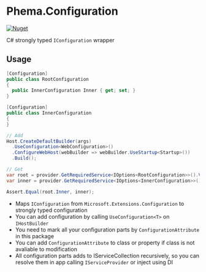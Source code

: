 # Phema.Configuration

[![Nuget](https://img.shields.io/nuget/v/Phema.Configuration.svg)](https://www.nuget.org/packages/Phema.Configuration)

C# strongly typed `IConfiguration` wrapper

## Usage

```csharp
[Configuration]
public class RootConfiguration
{
  public InnerConfiguration Inner { get; set; }
}

[Configuration]
public class InnerConfiguration
{
}

// Add
Host.CreateDefaultBuilder(args)
  .UseConfiguration<WebConfiguration>()
  .ConfigureWebHost(webBuilder => webBuilder.UseStartup<Startup>())
  .Build();

// Get
var root = provider.GetRequiredService<IOptions<RootConfiguration>>().Value;
var inner = provider.GetRequiredService<IOptions<InnerConfiguration>>().Value;

Assert.Equal(root.Inner, inner);
```

- Maps `IConfiguration` from `Microsoft.Extensions.Configuration` to strongly typed configuration
- You can add configuration by calling `UseConfiguration<T>` on `IHostBuilder`
- You need to mark all your configuration parts by `ConfigurationAttribute` in this package
- You can add `ConfigurationAttribute` to class or property if class is not avaliable to modification
- All configuration parts adds to IServiceCollection recursively, so you can resolve them in app calling `IServiceProvider` or inject using DI
